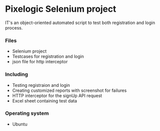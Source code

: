 # Pixelogic Selenium project

 IT's an object-oriented automated script to test both registration and login process.

### Files
- Selenium project 
- Testcases for registration and login
- json file for http interceptor

### Including

  - Testing registraion and login
  - Creating customized reports with screenshot for failures
  - HTTP interceptor for the signUp API request
  - Excel sheet containing test data

### Operating system

* Ubuntu 



